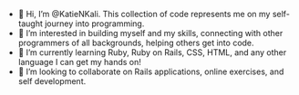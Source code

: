 - 👋 Hi, I’m @KatieNKali.  This collection of code represents me on my self-taught journey into programming.
- 👀 I’m interested in building myself and my skills, connecting with other programmers of all backgrounds, helping others get into code.
- 🌱 I’m currently learning Ruby, Ruby on Rails, CSS, HTML, and any other language I can get my hands on!
- 💞️ I’m looking to collaborate on Rails applications, online exercises, and self development.


<!---
KatieNKali/KatieNKali is a ✨ special ✨ repository because its `README.md` (this file) appears on your GitHub profile.
You can click the Preview link to take a look at your changes.
--->
